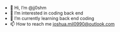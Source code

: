 - 👋 Hi, I’m @jj0shm
- 👀 I’m interested in coding back end
- 🌱 I’m currently learning back end coding
- 📫 How to reach me joshua.mil0990@outlook.com

<!---
jj0shm/jj0shm is a ✨ special ✨ repository because its `README.md` (this file) appears on your GitHub profile.
You can click the Preview link to take a look at your changes.
--->
